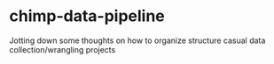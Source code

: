 # chimp-data-pipeline

Jotting down some thoughts on how to organize structure casual data collection/wrangling projects
